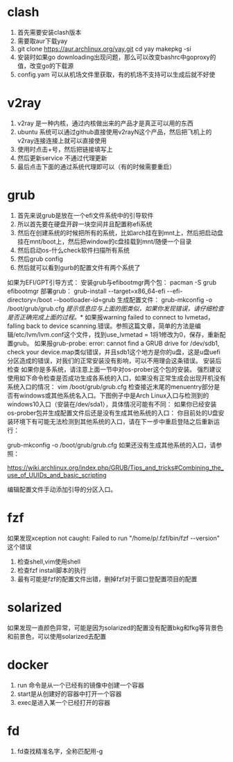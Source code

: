 # clash
1. 首先需要安装clash版本
2. 需要取aur下载yay
3. git clone https://aur.archlinux.org/yay.git
   cd yay
   makepkg -si
4. 安装时如果go
   downloading出现问题，那么可以改变bashrc中goproxy的值，改变go的下载源
5. config.yam 可以从机场文件里获取，有的机场不支持可以生成后就不好使

# v2ray
1. v2ray 是一种内核，通过内核做出来的产品才是真正可以用的东西
2. ubuntu
   系统可以通过github直接使用v2rayN这个产品，然后把飞机上的v2ray连接连接上就可以直接使用
3. 使用时点击+号，然后把链接填写上
4. 然后更新service 不通过代理更新
5. 最后点击下面的通过系统代理即可以（有的时候需要重启）

# grub
1. 首先来说grub是放在一个efi文件系统中的引导软件
2. 所以首先要在硬盘开辟一块空间并且配置称efi系统
3. 然后在创建系统的时候把所有的系统，比如arch挂在到mnt上，然后把启动盘挂在mnt/boot上，然后把window的c盘挂载到mnt/随便一个目录
4. 然后启动os-什么check软件扫描所有系统
5. 然后grub config
6. 然后就可以看到gurb的配置文件有两个系统了

如果为EFI/GPT引导方式：
安装grub与efibootmgr两个包：
pacman -S grub efibootmgr
部署grub：
grub-install --target=x86_64-efi --efi-directory=/boot --bootloader-id=grub
生成配置文件：
grub-mkconfig -o /boot/grub/grub.cfg
*提示信息应与上面的图类似，如果你发现错误，请仔细检查是否正确完成上面的过程。**
如果报warning failed to connect to lvmetad，falling back to device
scanning.错误。参照这篇文章，简单的方法是编辑/etc/lvm/lvm.conf这个文件，找到use_lvmetad
= 1将1修改为0，保存，重新配置grub。
如果报grub-probe: error: cannot find a GRUB drive for /dev/sdb1, check your
device.map类似错误，并且sdb1这个地方是你的u盘，这是u盘uefi分区造成的错误，对我们的正常安装没有影响，可以不用理会这条错误。
安装后检查
如果你是多系统，请注意上面一节中对os-prober这个包的安装。
强烈建议使用如下命令检查是否成功生成各系统的入口，如果没有正常生成会出现开机没有系统入口的情况：
vim /boot/grub/grub.cfg
检查接近末尾的menuentry部分是否有windows或其他系统名入口。下图例子中是Arch
Linux入口与检测到的windows10入口（安装在/dev/sda1），具体情况可能有不同：
如果你已经安装os-prober包并生成配置文件后还是没有生成其他系统的入口：
你目前处的U盘安装环境下有可能无法检测到其他系统的入口，请在下一步中重启登陆之后重新运行：

grub-mkconfig -o /boot/grub/grub.cfg
如果还没有生成其他系统的入口，请参照：

https://wiki.archlinux.org/index.php/GRUB/Tips_and_tricks#Combining_the_use_of_UUIDs_and_basic_scripting

编辑配置文件手动添加引导的分区入口。


# fzf
如果发现xception not caught: Failed to run "/home/p/.fzf/bin/fzf --version" 这个错误
1. 检查shell,vim使用shell
2. 检查fzf install脚本的执行
3. 最有可能是fzf的配置文件出错，删掉fzf对于窗口登配置项目的配置

# solarized
如果发现一直颜色异常，可能是因为solarized的配置没有配置bkg和fkg等背景色和前景色，可以使用solarized去配置

# docker
1. run 命令是从一个已经有的镜像中创建一个容器
2. start是从创建好的容器中打开一个容器
3. exec是进入某一个已经打开的容器


# fd
1. fd查找精准名字，全称匹配用-g
